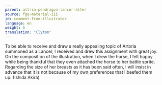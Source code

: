 ```yaml
---
parent: altria-pendragon-lancer-alter
source: fgo-material-iii
id: comment-from-illustrator
language: en
weight: 5
translation: "Clyton"
---
```


To be able to receive and draw a really appealing topic of Artoria summoned as a Lancer, I received and drew this assignment with great joy. On the composition of the illustration, when I drew the horse, I felt happy while being thankful that they even attached the horse to her battle sprite. Regarding the size of her breasts as it has been said often, I will insist in advance that it is not because of my own preferences that I beefed them up. (Ishida Akira)
